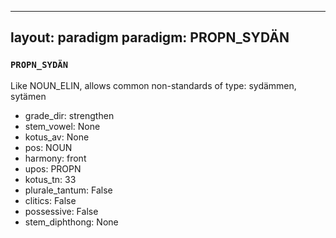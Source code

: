 
---
layout: paradigm
paradigm: PROPN_SYDÄN
---
### ` PROPN_SYDÄN `

Like NOUN_ELIN, allows common non-standards of type: sydämmen, sytämen
* grade_dir: strengthen
* stem_vowel: None
* kotus_av: None
* pos: NOUN
* harmony: front
* upos: PROPN
* kotus_tn: 33
* plurale_tantum: False
* clitics: False
* possessive: False
* stem_diphthong: None
